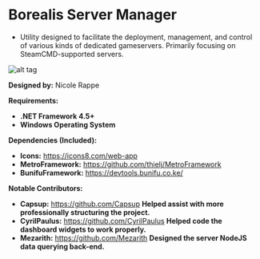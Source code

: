 # Borealis Server Manager #
* Utility designed to facilitate the deployment, management, and control of various kinds of dedicated gameservers.  Primarily focusing on SteamCMD-supported servers.

![alt tag](https://cdn.discordapp.com/attachments/276981822343086081/328719653356699648/unknown.png)

**Designed by:** Nicole Rappe

**Requirements:**
* **.NET Framework 4.5+**
* **Windows Operating System**

**Dependencies (Included):**
* **Icons:** https://icons8.com/web-app
* **MetroFramework:** https://github.com/thielj/MetroFramework
* **BunifuFramework:** https://devtools.bunifu.co.ke/

**Notable Contributors:**
* **Capsup:** https://github.com/Capsup **Helped assist with more professionally structuring the project.**
* **CyrilPaulus:** https://github.com/CyrilPaulus **Helped code the dashboard widgets to work properly.**
* **Mezarith:** https://github.com/Mezarith **Designed the server NodeJS data querying back-end.**

